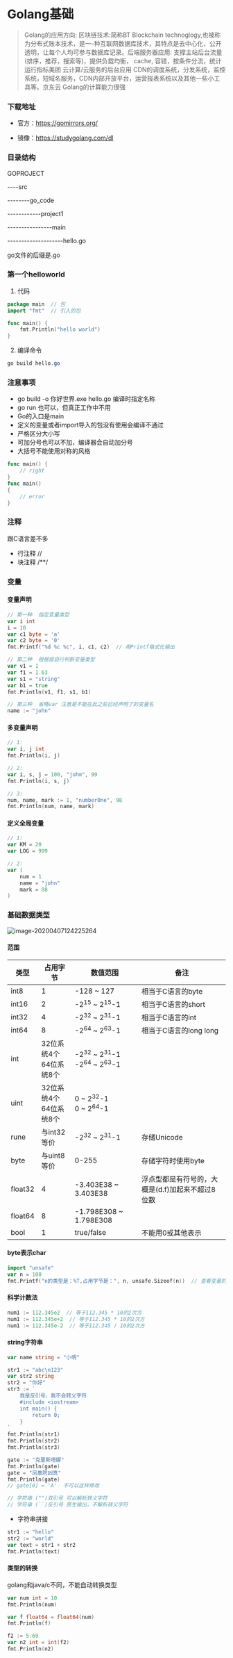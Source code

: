 # Golang基础

> Golang的应用方向:
> 区块链技术:简称BT
> Blockchain technoglogy,也被称为分布式账本技术，是一-种互联网数据库技术，其特点是去中心化，公开透明，让每个人均可参与数据库记录。后端服务器应用:
> 支撑主站后台流量(排序，推荐，搜索等)，提供负载均衡， cache, 容错，按条件分流，统计运行指标美团
> 云计算/云服务的后台应用
> CDN的调度系统，分发系统，监控系统，短域名服务，CDN内部开放平台，运营报表系统以及其他一些小工具等。京东云
> Golang的计算能力很强

### 下载地址

- 官方：https://gomirrors.org/

- 镜像：https://studygolang.com/dl

### 目录结构

GOPROJECT

----src

--------go_code

------------project1

----------------main

--------------------hello.go

go文件的后缀是.go



### 第一个helloworld

1. 代码

```go
package main  // 包
import "fmt"  // 引入的包

func main() {
    fmt.Println("hello world")
}
```

2. 编译命令

```powershell
go build hello.go
```

### 注意事项

- go build -o 你好世界.exe hello.go    编译时指定名称
- go run 也可以，但真正工作中不用
- Go的入口是main
- 定义的变量或者import导入的包没有使用会编译不通过
- 严格区分大小写
- 可加分号也可以不加，编译器会自动加分号
- 大括号不能使用对称的风格

```go
func main() {
    // right
}
func main()
{
    // error
}
```

### 注释

跟C语言差不多

- 行注释  //
- 块注释  /**/

### 变量

#### 变量声明

```go
// 第一种  指定变量类型
var i int 
i = 10
var c1 byte = 'a'
var c2 byte = '0'
fmt.Printf("%d %c %c", i, c1, c2)  // 用Printf格式化输出

// 第二种  根据值自行判断变量类型
var v1 = 1
var f1 = 1.63
var s1 = "string"
var b1 = true
fmt.Println(v1, f1, s1, b1)

// 第三种  省略var 注意是不能在此之前已经声明了的变量名
name := "john"
```

#### 多变量声明

```go
// 1:
var i, j int
fmt.Println(i, j)

// 2:
var i, s, j = 100, "johm", 99
fmt.Println(i, s, j)

// 3:
num, name, mark := 1, "numberOne", 98
fmt.Println(num, name, mark)
```

#### 定义全局变量

```go
// 1:
var KM = 20
var LOG = 999

// 2:
var (
    num = 1
    name = "john"
    mark = 88
)
```



### 基础数据类型

![image-20200407124225264](images/go数据类型.png)

#### 范围

| 类型    | 占用字节                    | 数值范围                                                     | 备注                                             |
| ------- | --------------------------- | ------------------------------------------------------------ | ------------------------------------------------ |
| int8    | 1                           | -128 ~ 127                                                   | 相当于C语言的byte                                |
| int16   | 2                           | -2<sup>15</sup> ~ 2<sup>15</sup>-1                           | 相当于C语言的short                               |
| int32   | 4                           | -2<sup>32</sup> ~ 2<sup>31</sup>-1                           | 相当于C语言的int                                 |
| int64   | 8                           | -2<sup>64</sup> ~ 2<sup>63</sup>-1                           | 相当于C语言的long long                           |
| int     | 32位系统4个<br>64位系统8个  | -2<sup>32</sup> ~ 2<sup>31</sup>-1<br>-2<sup>64</sup> ~ 2<sup>63</sup>-1 |                                                  |
| uint    | 32位系统4个<br/>64位系统8个 | 0 ~ 2<sup>32</sup>-1<br/>0 ~ 2<sup>64</sup>-1                |                                                  |
| rune    | 与int32等价                 | -2<sup>32</sup> ~ 2<sup>31</sup>-1                           | 存储Unicode                                      |
| byte    | 与uint8等价                 | 0-255                                                        | 存储字符时使用byte                               |
| float32 | 4                           | -3.403E38 ~ 3.403E38                                         | 浮点型都是有符号的，大概是(d.f)加起来不超过8位数 |
| float64 | 8                           | -1.798E308 ~ 1.798E308                                       |                                                  |
| bool    | 1                           | true/false                                                   | 不能用0或其他表示                                |

#### byte表示char

```go
import "unsafe"
var n = 100
fmt.Printf("n的类型是：%T,占用字节是：", n, unsafe.Sizeof(n))  // 查看变量的类型
```

#### 科学计数法

```go
num1 := 112.345e2  // 等于112.345 * 10的2次方
num1 := 112.345e+2  // 等于112.345 * 10的2次方
num1 := 112.345e-2  // 等于112.345 / 10的2次方
```

#### string字符串

```go
var name string = "小明"

str1 := "abc\n123"
var str2 string
str2 = "你好"
str3 := `
	我是反引号，我不会转义字符
	#include <iostream>
	int main() {
	    return 0;
	}
`
fmt.Println(str1)
fmt.Println(str2)
fmt.Println(str3)

gate := "克里斯塔娜"
fmt.Println(gate)
gate = "凤凰院凶真"
fmt.Println(gate)
// gate[0] = 'A'  不可以这样修改

// 字符串 ("")双引号 可以解析转义字符
// 字符串 (``)反引号 原生输出，不解析转义字符
```

- 字符串拼接

```go
str1 := "hello"
str2 := "world"
var text = str1 + str2
fmt.Println(text)
```

#### 类型的转换

golang和java/c不同，不能自动转换类型

```go
var num int = 10
fmt.Println(num)

var f float64 = float64(num)
fmt.Println(f)

f2 := 5.69
var n2 int = int(f2)
fmt.Println(n2)
```

